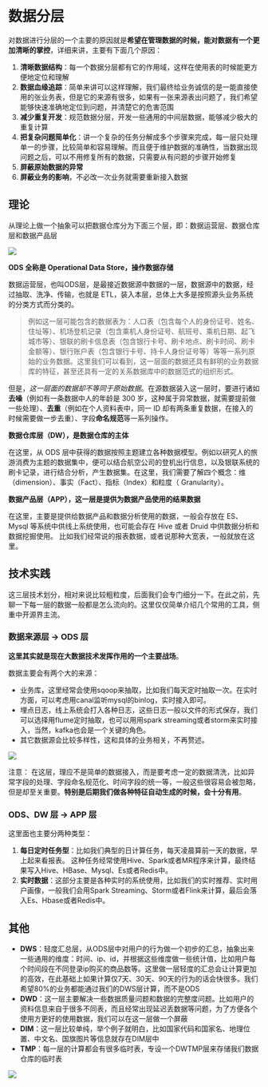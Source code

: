 # 数据分层

对数据进行分层的一个主要的原因就是**希望在管理数据的时候，能对数据有一个更加清晰的掌控**，详细来讲，主要有下面几个原因：
1. **清晰数据结构**：每一个数据分层都有它的作用域，这样在使用表的时候能更方便地定位和理解
2. **数据血缘追踪**：简单来讲可以这样理解，我们最终给业务诚信的是一能直接使用的张业务表，但是它的来源有很多，如果有一张来源表出问题了，我们希望能够快速准确地定位到问题，并清楚它的危害范围
3. **减少重复开发**：规范数据分层，开发一些通用的中间层数据，能够减少极大的重复计算
4. **把复杂问题简单化**：讲一个复杂的任务分解成多个步骤来完成，每一层只处理单一的步骤，比较简单和容易理解。而且便于维护数据的准确性，当数据出现问题之后，可以不用修复所有的数据，只需要从有问题的步骤开始修复
5. **屏蔽原始数据的异常**
6. **屏蔽业务的影响**，不必改一次业务就需要重新接入数据

## 理论

从理论上做一个抽象可以把数据仓库分为下面三个层，即：数据运营层、数据仓库层和数据产品层

![](https://gitee.com/superzchao/GraphBed/raw/master/publish/2020/数据仓库/数据分层.png)

**ODS 全称是 Operational Data Store，操作数据存储**

数据运营层，也叫ODS层，是最接近数据源中数据的一层，数据源中的数据，经过抽取、洗净、传输，也就是 ETL，装入本层，总体上大多是按照源头业务系统的分类方式而分类的。

> 例如这一层可能包含的数据表为：人口表（包含每个人的身份证号、姓名、住址等）、机场登机记录（包含乘机人身份证号、航班号、乘机日期、起飞城市等）、银联的刷卡信息表（包含银行卡号、刷卡地点、刷卡时间、刷卡金额等）、银行账户表（包含银行卡号、持卡人身份证号等）等等一系列原始的业务数据。这里我们可以看到，这一层面的数据还具有鲜明的业务数据库的特征，甚至还具有一定的关系数据库中的数据范式的组织形式。

但是，*这一层面的数据却不等同于原始数据*。在源数据装入这一层时，要进行诸如**去噪**（例如有一条数据中人的年龄是 300 岁，这种属于异常数据，就需要提前做一些处理）、**去重**（例如在个人资料表中，同一 ID 却有两条重复数据，在接入的时候需要做一步去重）、字段**命名规范**等一系列操作。

**数据仓库层（DW），是数据仓库的主体**

在这里，从 ODS 层中获得的数据按照主题建立各种数据模型。例如以研究人的旅游消费为主题的数据集中，便可以结合航空公司的登机出行信息，以及银联系统的刷卡记录，进行结合分析，产生数据集。在这里，我们需要了解四个概念：维（dimension）、事实（Fact）、指标（Index）和粒度（ Granularity）。

**数据产品层（APP），这一层是提供为数据产品使用的结果数据**

在这里，主要是提供给数据产品和数据分析使用的数据，一般会存放在 ES、Mysql 等系统中供线上系统使用，也可能会存在 Hive 或者 Druid 中供数据分析和数据挖掘使用。 比如我们经常说的报表数据，或者说那种大宽表，一般就放在这里。

## 技术实践

这三层技术划分，相对来说比较粗粒度，后面我们会专门细分一下。在此之前，先聊一下每一层的数据一般都是怎么流向的。这里仅仅简单介绍几个常用的工具，侧重中开源界主流。

### 数据来源层 -> ODS 层

**这里其实就是现在大数据技术发挥作用的一个主要战场**。 

数据主要会有两个大的来源：
- 业务库，这里经常会使用sqoop来抽取，比如我们每天定时抽取一次。在实时方面，可以考虑用canal监听mysql的binlog，实时接入即可。
- 埋点日志，线上系统会打入各种日志，这些日志一般以文件的形式保存，我们可以选择用flume定时抽取，也可以用用spark streaming或者storm来实时接入，当然，kafka也会是一个关键的角色。
- 其它数据源会比较多样性，这和具体的业务相关，不再赘述。

![](https://gitee.com/superzchao/GraphBed/raw/master/publish/2020/数据仓库/数据抽取.png)

注意： 在这层，理应不是简单的数据接入，而是要考虑一定的数据清洗，比如异常字段的处理、字段命名规范化、时间字段的统一等，一般这些很容易会被忽略，但是却至关重要。**特别是后期我们做各种特征自动生成的时候，会十分有用**。

### ODS、DW 层 -> APP 层

这里面也主要分两种类型：
1. **每日定时任务型**：比如我们典型的日计算任务，每天凌晨算前一天的数据，早上起来看报表。 这种任务经常使用Hive、Spark或者MR程序来计算，最终结果写入Hive、HBase、Mysql、Es或者Redis中。
2. **实时数据**：这部分主要是各种实时的系统使用，比如我们的实时推荐、实时用户画像，一般我们会用Spark Streaming、Storm或者Flink来计算，最后会落入Es、Hbase或者Redis中。

## 其他

- **DWS**：轻度汇总层，从ODS层中对用户的行为做一个初步的汇总，抽象出来一些通用的维度：时间、ip、id，并根据这些维度做一些统计值，比如用户每个时间段在不同登录ip购买的商品数等。这里做一层轻度的汇总会让计算更加的高效，在此基础上如果计算仅7天、30天、90天的行为的话会快很多。我们希望80%的业务都能通过我们的DWS层计算，而不是ODS
- **DWD**：这一层主要解决一些数据质量问题和数据的完整度问题。比如用户的资料信息来自于很多不同表，而且经常出现延迟丢数据等问题，为了方便各个使用方更好的使用数据，我们可以在这一层做一个屏蔽
- **DIM**：这一层比较单纯，举个例子就明白，比如国家代码和国家名、地理位置、中文名、国旗图片等信息就存在DIM层中
- **TMP**：每一层的计算都会有很多临时表，专设一个DWTMP层来存储我们数据仓库的临时表

![](https://gitee.com/superzchao/GraphBed/raw/master/publish/2020/数据仓库/20200314235220.png)